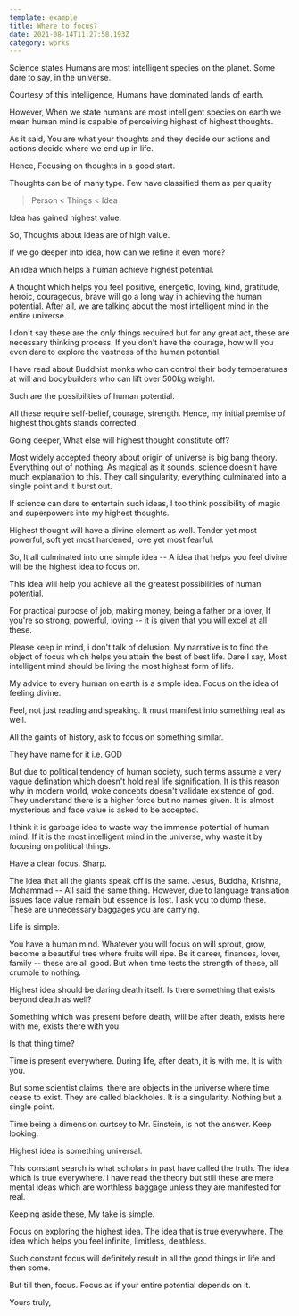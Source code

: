```yaml
---
template: example
title: Where to focus?
date: 2021-08-14T11:27:58.193Z
category: works
---
```

Science states Humans are most intelligent species on the planet. Some dare to say, in the universe. 

Courtesy of this intelligence, Humans have dominated lands of earth. 

However, When we state humans are most intelligent species on earth we mean human mind is capable of perceiving highest of highest thoughts. 

As it said, You are what your thoughts and they decide our actions and actions decide where we end up in life. 

Hence, Focusing on thoughts in a good start. 

Thoughts can be of many type. Few have classified them as per quality 

>  Person < Things < Idea

Idea has gained highest value. 

So, Thoughts about ideas are of high value. 

If we go deeper into idea, how can we refine it even more?

An idea which helps a human achieve highest potential. 

A thought which helps you feel positive, energetic, loving, kind, gratitude, heroic, courageous, brave will go a long way in achieving the human potential. After all, we are talking about the most intelligent mind in the entire universe. 

I don't say these are the only things required but for any great act, these are necessary thinking process. If you don't have the courage, how will you even dare to explore the vastness of the human potential. 

I have read about Buddhist monks who can control their body temperatures at will and bodybuilders who can lift over 500kg weight. 

Such are the possibilities of human potential. 

All these require self-belief, courage, strength. Hence, my initial premise of highest thoughts stands corrected. 

Going deeper, What else will highest thought constitute off?

Most widely accepted theory about origin of universe is big bang theory. Everything out of nothing. As magical as it sounds, science doesn't have much explanation to this. They call singularity, everything culminated into a single point and it burst out. 

If science can dare to entertain such ideas, I too think possibility of magic and superpowers into my highest thoughts.

Highest thought will have a divine element as well. Tender yet most powerful, soft yet most hardened, love yet most fearful. 

So, It all culminated into one simple idea -- A idea that helps you feel divine will be the highest idea to focus on. 

This idea will help you achieve all the greatest possibilities of human potential. 

For practical purpose of job, making money, being a father or a lover, If you're so strong, powerful, loving -- it is given that you will excel at all these. 

Please keep in mind, i don't talk of delusion. My narrative is to find the object of focus which helps you attain the best of best life. Dare I say, Most intelligent mind should be living the most highest form of life. 

My advice to every human on earth is a simple idea. Focus on the idea of feeling divine. 

Feel, not just reading and speaking. It must manifest into something real as well. 

All the gaints of history, ask to focus on something similar. 

They have name for it i.e. GOD

But due to political tendency of human society, such terms assume a very vague defination which doesn't hold real life signification. It is this reason why in modern world, woke concepts doesn't validate existence of god. They understand there is a higher force but no names given. It is almost mysterious and face value is asked to be accepted. 

I think it is garbage idea to waste way the immense potential of human mind. If it is the most intelligent mind in the universe, why waste it by focusing on political things.

Have a clear focus. Sharp. 

The idea that all the giants speak off is the same. Jesus, Buddha, Krishna, Mohammad -- All said the same thing. However, due to language translation issues face value remain but essence is lost. I ask you to dump these. These are unnecessary baggages you are carrying. 

Life is simple. 

You have a human mind. Whatever you will focus on will sprout, grow, become a beautiful tree where fruits will ripe. Be it career, finances, lover, family -- these are all good. But when time tests the strength of these, all crumble to nothing. 

Highest idea should be daring death itself. Is there something that exists beyond death as well?

Something which was present before death, will be after death, exists here with me, exists there with you. 

Is that thing time?

Time is present everywhere. During life, after death, it is with me. It is with you.

But some scientist claims, there are objects in the universe where time cease to exist. They are called blackholes. It is a singularity. Nothing but a single point. 

Time being a dimension curtsey to Mr. Einstein, is not the answer. Keep looking. 

Highest idea is something universal. 

This constant search is what scholars in past have called the truth. The idea which is true everywhere. I have read the theory but still these are mere mental ideas which are worthless baggage unless they are manifested for real. 

Keeping aside these, My take is simple. 

Focus on exploring the highest idea. The idea that is true everywhere. The idea which helps you feel infinite, limitless, deathless. 

Such constant focus will definitely result in all the good things in life and then some. 

But till then, focus. Focus as if your entire potential depends on it. 

Yours truly,